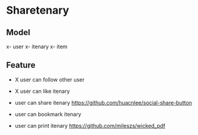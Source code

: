 # Sharetenary

## Model
x- user
x- itenary
x- item

## Feature
- X user can follow other user
- X user can like itenary

- user can share itenary
	https://github.com/huacnlee/social-share-button
- user can bookmark itenary
- user can print itenary
	https://github.com/mileszs/wicked_pdf